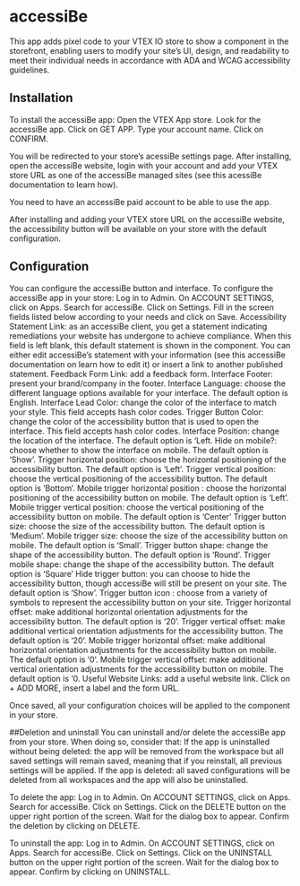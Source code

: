# accessiBe

This app adds pixel code to your VTEX IO store to show a component in the storefront, enabling users to modify your site’s UI, design, and readability to meet their individual needs in accordance with ADA and WCAG accessibility guidelines.

## Installation

To install the accessiBe app:
Open the VTEX App store.
Look for the accessiBe app.
Click on GET APP.
Type your account name.
Click on CONFIRM.

You will be redirected to your store’s acessiBe settings page. After installing, open the accessiBe website, login with your account and add your VTEX store URL as one of the accessiBe managed sites (see this acessiBe documentation to learn how).

You need to have an accessiBe paid account to be able to use the app.

After installing and adding your VTEX store URL on the accessiBe website, the accessibility button will be available on your store with the default configuration.

## Configuration

You can configure the accessiBe button and interface. To configure the accessiBe app in your store:
Log in to Admin.
On ACCOUNT SETTINGS, click on Apps.
Search for accessiBe.
Click on Settings.
Fill in the screen fields listed below according to your needs and click on Save.
Accessibility Statement Link: as an accessiBe client, you get a statement indicating remediations your website has undergone to achieve compliance. When this field is left blank, this default statement is shown in the component. You can either edit accessiBe’s statement with your information (see this accessiBe documentation on learn how to edit it) or insert a link to another published statement.
Feedback Form Link: add a feedback form.
Interface Footer: present your brand/company in the footer.
Interface Language: choose the different language options available for your interface. The default option is English.
Interface Lead Color: change the color of the interface to match your style. This field accepts hash color codes.
Trigger Button Color: change the color of the accessibility button that is used to open the interface. This field accepts hash color codes.
Interface Position: change the location of the interface. The default option is ‘Left.
Hide on mobile?: choose whether to show the interface on mobile. The default option is ‘Show’.
Trigger horizontal position: choose the horizontal positioning of the accessibility button. The default option is ‘Left’.
Trigger vertical position: choose the vertical positioning of the accessibility button. The default option is ‘Bottom’.
Mobile trigger horizontal position : choose the horizontal positioning of the accessibility button on mobile. The default option is ‘Left’.
Mobile trigger vertical position: choose the vertical positioning of the accessibility button on mobile. The default option is ‘Center’
Trigger button size: choose the size of the accessibility button. The default option is ‘Medium’.
Mobile trigger size: choose the size of the accessibility button on mobile. The default option is ‘Small’.
Trigger button shape: change the shape of the accessibility button. The default option is ‘Round’.
Trigger mobile shape: change the shape of the accessibility button. The default option is ‘Square’
Hide trigger button: you can choose to hide the accessibility button, though accessiBe will still be present on your site. The default option is ‘Show’.
Trigger button icon : choose from a variety of symbols to represent the accessibility button on your site.
Trigger horizontal offset: make additional horizontal orientation adjustments for the accessibility button. The default option is ‘20’.
Trigger vertical offset: make additional vertical orientation adjustments for the accessibility button. The default option is ‘20’.
Mobile trigger horizontal offset: make additional horizontal orientation adjustments for the accessibility button on mobile. The default option is ‘0’.
Mobile trigger vertical offset: make additional vertical orientation adjustments for the accessibility button on mobile. The default option is ‘0.
Useful Website Links: add a useful website link. Click on + ADD MORE, insert a label and the form URL.

Once saved, all your configuration choices will be applied to the component in your store.


##Deletion and uninstall
You can uninstall and/or delete the accessiBe app from your store. When doing so, consider that:
If the app is uninstalled without being deleted: the app will be removed from the workspace but all saved settings will remain saved, meaning that if you reinstall, all previous settings will be applied.
If the app is deleted: all saved configurations will be deleted from all workspaces and the app will also be uninstalled. 

To delete the app:
Log in to Admin.
On ACCOUNT SETTINGS, click on Apps.
Search for accessiBe.
Click on Settings.
Click on the DELETE button on the upper right  portion of the screen.
Wait for the dialog box to appear.
Confirm the deletion by clicking on DELETE.

To uninstall the app:
Log in to Admin.
On ACCOUNT SETTINGS, click on Apps.
Search for accessiBe.
Click on Settings.
Click on the UNINSTALL button on the upper right  portion of the screen.
Wait for the dialog box to appear.
Confirm by clicking on UNINSTALL.


